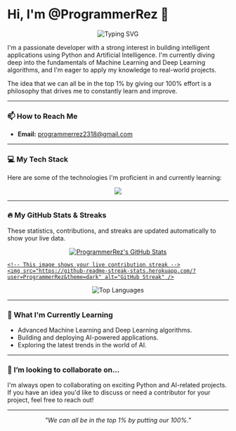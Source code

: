 # Hi, I'm @ProgrammerRez 👋

<p align="center">
  <img src="https://readme-typing-svg.herokuapp.com?font=Fira+Code&size=30&pause=1000&color=3399FF¢er=true&vCenter=true&width=435&lines=AI-Powered+Python+Developer;Machine+Learning+Enthusiast;Open+to+Collaboration" alt="Typing SVG" />
</p>

I'm a passionate developer with a strong interest in building intelligent applications using Python and Artificial Intelligence. I'm currently diving deep into the fundamentals of Machine Learning and Deep Learning algorithms, and I'm eager to apply my knowledge to real-world projects.

The idea that we can all be in the top 1% by giving our 100% effort is a philosophy that drives me to constantly learn and improve.

---

### 📫 How to Reach Me

- **Email:** [programmerrez2318@gmail.com](mailto:programmerrez2318@gmail.com)

---

### 💻 My Tech Stack

Here are some of the technologies I'm proficient in and currently learning:

<p align="center">
  <img src="https://github-readme-tech-stack.vercel.app/api?title=My+Tech+Stack&theme=dark&align=center&q=python,tensorflow,pytorch,scikitlearn,pandas,numpy,fastapi,flask,docker,git" />
</p>

---

### 🔥 My GitHub Stats & Streaks

These statistics, contributions, and streaks are updated automatically to show your live data.

<p align="center">
  <a href="https://github.com/ProgrammerRez">
    <!-- This image shows your live GitHub stats -->
    <img src="https://github-readme-stats.vercel.app/api?username=ProgrammerRez&show_icons=true&theme=radical&count_private=true" alt="ProgrammerRez's GitHub Stats" />
    
    <!-- This image shows your live contribution streak -->
    <img src="https://github-readme-streak-stats.herokuapp.com/?user=ProgrammerRez&theme=dark" alt="GitHub Streak" />
  </a>
</p>

<p align="center">
  <!-- This image shows your most used languages -->
  <img src="https://github-readme-stats.vercel.app/api/top-langs/?username=ProgrammerRez&layout=compact&theme=vision-friendly-dark" alt="Top Languages" />
</p>

---

### 🌱 What I'm Currently Learning

- Advanced Machine Learning and Deep Learning algorithms.
- Building and deploying AI-powered applications.
- Exploring the latest trends in the world of AI.

---

### 💞️ I’m looking to collaborate on...

I'm always open to collaborating on exciting Python and AI-related projects. If you have an idea you'd like to discuss or need a contributor for your project, feel free to reach out!

---

<p align="center">
  <i>"We can all be in the top 1% by putting our 100%."</i>
</p>
